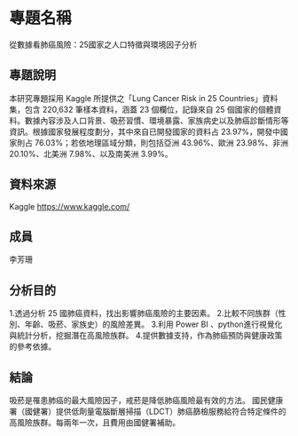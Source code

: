 # 專題名稱
從數據看肺癌風險：25國家之人口特徵與環境因子分析


## 專題說明
本研究專題採用 Kaggle 所提供之「Lung Cancer Risk in 25 Countries」資料集，包含 220,632 筆樣本資料，涵蓋 23 個欄位，記錄來自 25 個國家的個體資料。數據內容涉及人口背景、吸菸習慣、環境暴露、家族病史以及肺癌診斷情形等資訊。根據國家發展程度劃分，其中來自已開發國家的資料占 23.97%，開發中國家則占 76.03%；若依地理區域分類，則包括亞洲 43.96%、歐洲 23.98%、非洲 20.10%、北美洲 7.98%、以及南美洲 3.99%。




## 資料來源
Kaggle  https://www.kaggle.com/

## 成員 
李芳珊

## 分析目的
1.透過分析 25 國肺癌資料，找出影響肺癌風險的主要因素。
2.比較不同族群（性別、年齡、吸菸、家族史）的風險差異。
3.利用 Power BI 、python進行視覺化與統計分析，挖掘潛在高風險族群。
4.提供數據支持，作為肺癌預防與健康政策的參考依據。



## 結論
吸菸是罹患肺癌的最大風險因子，戒菸是降低肺癌風險最有效的方法。
國民健康署（國健署）提供低劑量電腦斷層掃描（LDCT）肺癌篩檢服務給符合特定條件的高風險族群。每兩年一次，且費用由國健署補助。



